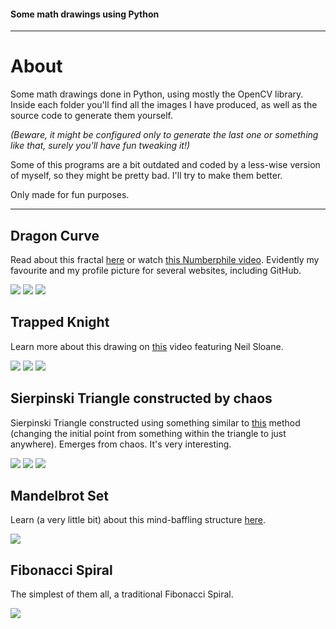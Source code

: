 #### Some math drawings using Python

<hr>

# About  
Some math drawings done in Python, using mostly the OpenCV library.  
Inside each folder you'll find all the images I have produced, as well as the source code to generate them yourself.  

_(Beware, it might be configured only to generate the last one or something like that, surely you'll have fun tweaking it!)_

Some of this programs are a bit outdated and coded by a less-wise version of myself, so they might be pretty bad. I'll try to make them better.

Only made for fun purposes.  

<hr>

## Dragon Curve  
Read about this fractal [here](https://en.wikipedia.org/wiki/Dragon_curve) or watch [this Numberphile video](https://www.youtube.com/watch?v=wCyC-K_PnRY). Evidently my favourite and my profile picture for several websites, including GitHub.

<img src="dragon/Dragon7iters_bold.jpg">
<img src="dragon/Dragon10iters_green.jpg">
<img src="dragon/Dragon18iters.jpg">

## Trapped Knight
Learn more about this drawing on [this](https://www.youtube.com/watch?v=RGQe8waGJ4w) video featuring Neil Sloane.  

<img src="horseDraw/horse11.png">
<img src="horseDraw/horse9.png">
<img src="horseDraw/horse5.png">

## Sierpinski Triangle constructed by chaos

Sierpinski Triangle constructed using something similar to [this](https://study.com/academy/lesson/the-sierpinski-triangle-the-chaos-game.html) method (changing the initial point from something within the triangle to just anywhere). Emerges from chaos. It's very interesting.

<img src="sierpinski/sierpinski.PNG">
<img src="sierpinski/sierpinski_1000.PNG">
<img src="sierpinski/sierpinski10000.PNG">

## Mandelbrot Set
Learn (a very little bit) about this mind-baffling structure [here](https://en.wikipedia.org/wiki/Mandelbrot_set).

<img src="mandelbrot/arte.png">

## Fibonacci Spiral
The simplest of them all, a traditional Fibonacci Spiral.

<img src="fibonacci/narnia.jpg">
